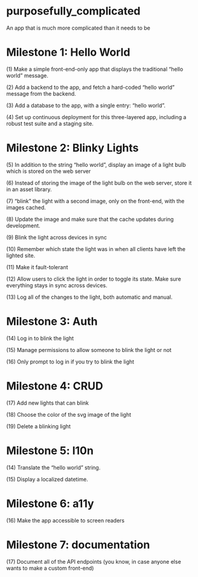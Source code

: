 # purposefully_complicated
An app that is much more complicated than it needs to be

Milestone 1: Hello World
===

(1) Make a simple front-end-only app that displays the traditional “hello world” message.

(2) Add a backend to the app, and fetch a hard-coded “hello world” message from the backend.

(3) Add a database to the app, with a single entry: “hello world”.

(4) Set up continuous deployment for this three-layered app, including a robust test suite and a staging site.

Milestone 2: Blinky Lights
====

(5) In addition to the string “hello world”, display an image of a light bulb which is stored on the web server

(6) Instead of storing the image of the light bulb on the web server, store it in an asset library.

(7) “blink” the light with a second image, only on the front-end, with the images cached.

(8) Update the image and make sure that the cache updates during development.

(9) Blink the light across devices in sync

(10) Remember which state the light was in when all clients have left the lighted site.

(11) Make it fault-tolerant

(12) Allow users to click the light in order to toggle its state. Make sure everything stays in sync across devices.

(13) Log all of the changes to the light, both automatic and manual.

Milestone 3: Auth
===

(14) Log in to blink the light

(15) Manage permissions to allow someone to blink the light or not

(16) Only prompt to log in if you try to blink the light

Milestone 4: CRUD
===

(17) Add new lights that can blink

(18) Choose the color of the svg image of the light

(19) Delete a blinking light

Milestone 5: l10n
===

(14) Translate the “hello world” string.

(15) Display a localized datetime.

Milestone 6: a11y
===

(16) Make the app accessible to screen readers

Milestone 7: documentation
===

(17) Document all of the API endpoints (you know, in case anyone else wants to make a custom front-end)
